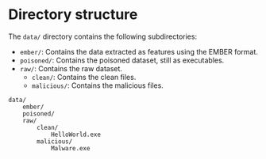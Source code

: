 # Directory structure

The `data/` directory contains the following subdirectories:

- `ember/`: Contains the data extracted as features using the EMBER format.
- `poisoned/`: Contains the poisoned dataset, still as executables.
- `raw/`: Contains the raw dataset.
  - `clean/`: Contains the clean files.
  - `malicious/`: Contains the malicious files.

```
data/
    ember/
    poisoned/
    raw/
        clean/
            HelloWorld.exe
        malicious/
            Malware.exe
```
